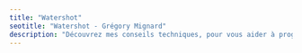 ```yaml
---
title: "Watershot"
seotitle: "Watershot - Grégory Mignard"
description: "Découvrez mes conseils techniques, pour vous aider à progresser en watershot et photographie de surf"
---
```

